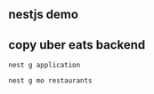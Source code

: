 ## nestjs demo

## copy uber eats backend

```shell
nest g application
```

```shell
nest g mo restaurants
```
